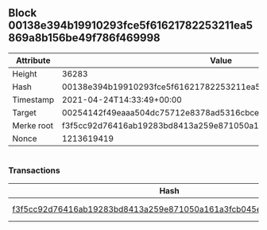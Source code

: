 ## Block 00138e394b19910293fce5f61621782253211ea5869a8b156be49f786f469998

Attribute | Value
--- | ---
Height | 36283
Hash | 00138e394b19910293fce5f61621782253211ea5869a8b156be49f786f469998
Timestamp | 2021-04-24T14:33:49+00:00
Target | 00254142f49eaaa504dc75712e8378ad5316cbcead634704b3734b6271167cc4
Merke root | f3f5cc92d76416ab19283bd8413a259e871050a161a3fcb045ee257615a5e690
Nonce | 1213619419

```

```

### Transactions

Hash | Amount
--- | ---
[f3f5cc92d76416ab19283bd8413a259e871050a161a3fcb045ee257615a5e690](f3f5cc92d76416ab19283bd8413a259e871050a161a3fcb045ee257615a5e690.md) | 10.00000000 SKEPTI 
